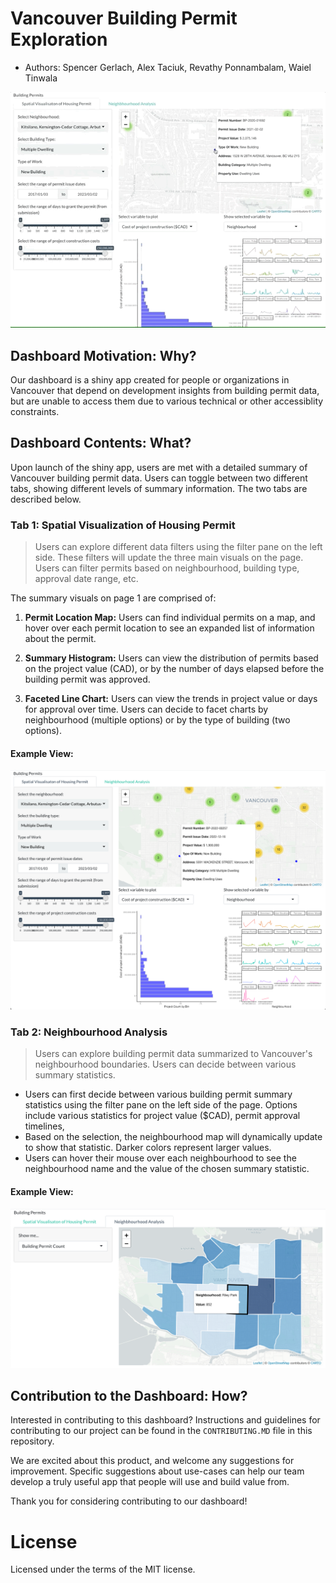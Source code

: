 # Vancouver Building Permit Exploration

- Authors: Spencer Gerlach, Alex Taciuk, Revathy Ponnambalam, Waiel Tinwala

<img src="img/app-demo_2023-03-04.gif">

## Dashboard Motivation: Why?

Our dashboard is a shiny app created for people or organizations in Vancouver that depend on development insights from building permit data, but are unable to access them due to various technical or other accessiblity constraints. 

## Dashboard Contents: What?

Upon launch of the shiny app, users are met with a detailed summary of Vancouver building permit data. Users can toggle between two different tabs, showing different levels of summary information. The two tabs are described below. 

### Tab 1: Spatial Visualization of Housing Permit

> Users can explore different data filters using the filter pane on the left side. These filters will update the three main visuals on the page. Users can filter permits based on neighbourhood, building type, approval date range, etc.

The summary visuals on page 1 are comprised of:

1. **Permit Location Map:** Users can find individual permits on a map, and hover over each permit location to see an expanded list of information about the permit.

2. **Summary Histogram:** Users can view the distribution of permits based on the project value (CAD), or by the number of days elapsed before the building permit was approved.

3. **Faceted Line Chart:** Users can view the trends in project value or days for approval over time. Users can decide to facet charts by neighbourhood (multiple options) or by the type of building  (two options).

#### Example View:


<img src="img/tab1-example_2023-03-04.png">

### Tab 2: Neighbourhood Analysis

> Users can explore building permit data summarized to Vancouver's neighbourhood boundaries. Users can decide between various summary statistics.

- Users can first decide between various building permit summary statistics using the filter pane on the left side of the page. Options include various statistics for project value ($CAD), permit approval timelines, 
- Based on the selection, the neighbourhood map will dynamically update to show that statistic. Darker colors represent larger values.
- Users can hover their mouse over each neighbourhood to see the neighbourhood name and the value of the chosen summary statistic.

#### Example View:

<img src="img/tab2-example_2023-03-04.png">

## Contribution to the Dashboard: How?

Interested in contributing to this dashboard? Instructions and guidelines for contributing to our project can be found in the `CONTRIBUTING.MD` file in this repository.

We are excited about this product, and welcome any suggestions for improvement. Specific suggestions about use-cases can help our team develop a truly useful app that people will use and build value from.

Thank you for considering contributing to our dashboard!

# License
Licensed under the terms of the MIT license.
